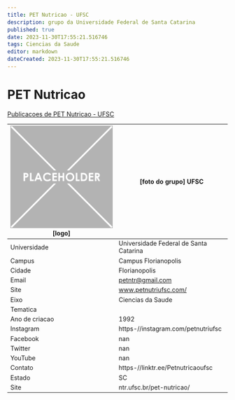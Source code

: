 ```yaml
---
title: PET Nutricao - UFSC
description: grupo da Universidade Federal de Santa Catarina
published: true
date: 2023-11-30T17:55:21.516746
tags: Ciencias da Saude
editor: markdown
dateCreated: 2023-11-30T17:55:21.516746
---
```


# PET Nutricao

[Publicacoes de PET Nutricao - UFSC](/atividade/132PETNutricaoUFSC/feed.md)

| ![placeholder.png](/placeholder.png) [logo] | [foto do grupo] UFSC         |
| ------------------------------------------- | ------------------------------------------------- |
| Universidade                                | Universidade Federal de Santa Catarina      |
| Campus                                      | Campus Florianopolis            |
| Cidade                                      | Florianopolis             |
| Email                                       | petntr@gmail.com             |
| Site                                        | www.petnutriufsc.com/              |
| Eixo                                        | Ciencias da Saude              |
| Tematica                                    |           |
| Ano de criacao                              | 1992        |
| Instagram                                   | https-//instagram.com/petnutriufsc         |
| Facebook                                    | nan          |
| Twitter                                     | nan           |
| YouTube                                     | nan           |
| Contato                                     | https-//linktr.ee/Petnutricaoufsc         |
| Estado                                      |  SC            |
| Site                                        | ntr.ufsc.br/pet-nutricao/ |
